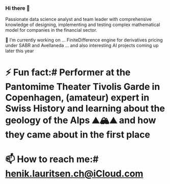 ### Hi there 👋

Passionate data science analyst and team leader with comprehensive knowledge of designing, implementing and testing complex mathematical model for companies in the financial sector.


🔭 I’m currently working on ... FiniteDifference engine for derivatives pricing under SABR and Avellaneda ... and also interesting AI projects coming up later this year


# ⚡ Fun fact:# Performer at the Pantomime Theater Tivolis Garde in Copenhagen, (amateur) expert in Swiss History and learning about the geology of the Alps ⛰️🏔️⛰️ and how they came about in the first place


# 📫 How to reach me:# henik.lauritsen.ch@iCloud.com


<!--
**henrik-lauritsen-ch/henrik-lauritsen-ch** is a ✨ _special_ ✨ repository because its `README.md` (this file) appears on your GitHub profile.

Here are some ideas to get you started:

- 🔭 I’m currently working on ...
- 🌱 I’m currently learning ...
- 👯 I’m looking to collaborate on ...
- 🤔 I’m looking for help with ...
- 💬 Ask me about ...
- 📫 How to reach me: ...
- 😄 Pronouns: ...
- ⚡ Fun fact: ...
-->

